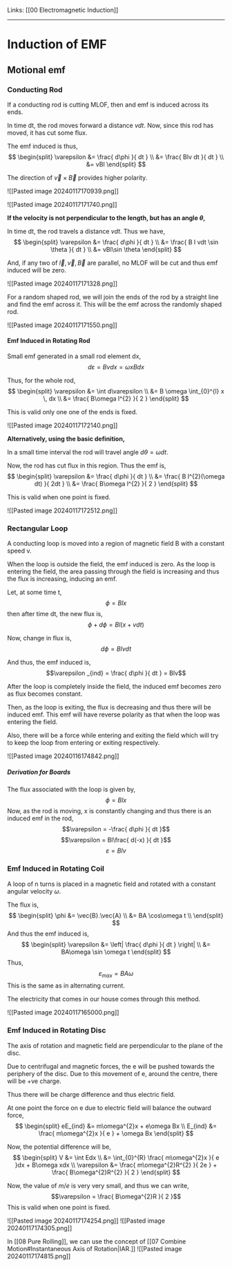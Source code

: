 Links: [[00 Electromagnetic Induction]]
___
# Induction of EMF
## Motional emf
### Conducting Rod 
If a conducting rod is cutting MLOF, then and emf is induced across its ends. 

In time dt, the rod moves forward a distance $v dt$. Now, since this rod has moved, it has cut some flux. 

The emf induced is thus,
$$
\begin{split}
\varepsilon &= \frac{ d\phi }{ dt } \\
&= \frac{ Blv dt }{ dt } \\
&= vBl
\end{split}
$$

The direction of $\vec{v} \times \vec{B}$ provides higher polarity. 

![[Pasted image 20240117170939.png]]

![[Pasted image 20240117171740.png]]

**If the velocity is not perpendicular to the length, but has an angle $\theta$,**

In time dt, the rod travels a distance $vdt$. 
Thus we have,
$$
\begin{split}
\varepsilon &= \frac{ d\phi }{ dt } \\
&= \frac{ B l vdt \sin \theta }{ dt } \\
&= vBl\sin \theta
\end{split}
$$

And, if any two of $\vec{l}, \vec{v}, \vec{B}$ are parallel, no MLOF will be cut and thus emf induced will be zero. 

![[Pasted image 20240117171328.png]]

For a random shaped rod, we will join the ends of the rod by a straight line and find the emf across it. This will be the emf across the randomly shaped rod. 

![[Pasted image 20240117171550.png]]

#### Emf Induced in Rotating Rod
Small emf generated in a small rod element dx,
$$d\varepsilon = Bvdx = \omega x B dx$$

Thus, for the whole rod,
$$
\begin{split}
\varepsilon &= \int d\varepsilon \\
&= B \omega \int_{0}^{l} x \, dx \\
&= \frac{ B\omega l^{2} }{ 2 } 
\end{split}
$$

This is valid only one one of the ends is fixed. 

![[Pasted image 20240117172140.png]]

**Alternatively, using the basic definition,** 

In a small time interval the rod will travel angle $d\theta = \omega dt$. 

Now, the rod has cut flux in this region. Thus the emf is,
$$
\begin{split}
\varepsilon &= \frac{ d\phi }{ dt } \\
&= \frac{ B l^{2}(\omega dt) }{ 2dt } \\
&= \frac{ B\omega l^{2} }{ 2 }
\end{split}
$$

This is valid when one point is fixed. 

![[Pasted image 20240117172512.png]]

### Rectangular Loop
A conducting loop is moved into a region of magnetic field B with a constant speed v.

When the loop is outside the field, the emf induced is zero. 
As the loop is entering the field, the area passing through the field is increasing and thus the flux is increasing, inducing an emf. 

Let, at some time t, 
$$\phi = Blx$$
then after time dt, the new flux is,
$$\phi + d\phi = Bl(x + v dt)$$

Now, change in flux is,
$$d\phi = Blv dt$$

And thus, the emf induced is,
$$\varepsilon _{ind} = \frac{ d\phi }{ dt } = Blv$$

After the loop is completely inside the field, the induced emf becomes zero as flux becomes constant. 

Then, as the loop is exiting, the flux is decreasing and thus there will be induced emf. This emf will have reverse polarity as that when the loop was entering the field. 

Also, there will be a force while entering and exiting the field which will try to keep the loop from entering or exiting respectively. 

![[Pasted image 20240116174842.png]]

##### Derivation for Boards
The flux associated with the loop is given by,
$$\phi = Blx$$
Now, as the rod is moving, x is constantly changing and thus there is an induced emf in the rod,
$$\varepsilon = -\frac{ d\phi  }{ dt }$$
$$\varepsilon = Bl\frac{ d(-x) }{ dt }$$
$$\varepsilon = Blv$$

### Emf Induced in Rotating Coil
A loop of n turns is placed in a magnetic field and rotated with a constant angular velocity $\omega$. 

The flux is,
$$
\begin{split}
\phi &=  \vec{B}.\vec{A} \\
&= BA \cos\omega t \\
\end{split}
$$
And thus the emf induced is,
$$
\begin{split}
\varepsilon &= \left| \frac{ d\phi }{ dt }  \right| \\
&= BA\omega \sin \omega t 
\end{split}
$$
Thus, 
$$\varepsilon_{max} = BA\omega$$
This is the same as in alternating current. 

The electricity that comes in our house comes through this method. 

![[Pasted image 20240117165000.png]]


### Emf Induced in Rotating Disc
The axis of rotation and magnetic field are perpendicular to the plane of the disc. 

Due to centrifugal and magnetic forces, the e will be pushed towards the periphery of the disc. Due to this movement of e, around the centre, there will be +ve charge. 

Thus there will be charge difference and thus electric field. 

At one point the force on e due to electric field will balance the outward force,
$$
\begin{split}
eE_{ind} &= m\omega^{2}x + e\omega Bx \\
E_{ind} &= \frac{ m\omega^{2}x }{ e } + \omega Bx 
\end{split}
$$

Now, the potential difference will be,
$$
\begin{split}
V &= \int Edx \\
&= \int_{0}^{R} \frac{ m\omega^{2}x }{ e }dx + B\omega xdx \\
\varepsilon &= \frac{ m\omega^{2}R^{2} }{ 2e } + \frac{ B\omega^{2}R^{2} }{ 2 } 
\end{split}
$$

Now, the value of $m /e$ is very very small, and thus we can write,
$$\varepsilon = \frac{ B\omega^{2}R }{ 2 }$$
This is valid when one point is fixed. 

![[Pasted image 20240117174254.png]]
![[Pasted image 20240117174305.png]]


In [[08 Pure Rolling]], we can use the concept of [[07 Combine Motion#Instantaneous Axis of Rotation|IAR.]]
![[Pasted image 20240117174815.png]]